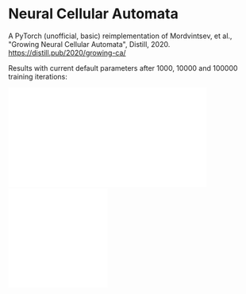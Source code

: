 # Neural Cellular Automata

A PyTorch (unofficial, basic) reimplementation of Mordvintsev, et al., "Growing Neural Cellular Automata", Distill, 2020.
https://distill.pub/2020/growing-ca/

Results with current default parameters after 1000, 10000 and 100000 training iterations:

<img src="images/test_1000.gif" width="200" height="200"><img src="images/test_10000.gif" width="200" height="200"><img src="images/test_100000.gif" width="200" height="200">

